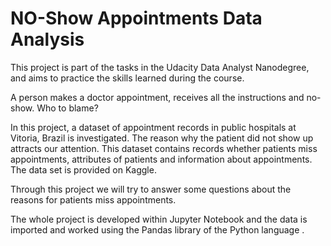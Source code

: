 # NO-Show Appointments Data Analysis

This project is part of the tasks in the Udacity Data Analyst Nanodegree, and aims to practice the skills learned during the course.

A person makes a doctor appointment, receives all the instructions and no-show. Who to blame?

In this project, a dataset of appointment records in public hospitals at Vitoria, Brazil is investigated. The reason why the patient did not show up attracts our attention. This dataset contains records whether patients miss appointments, attributes of patients and information about appointments. The data set is provided on Kaggle.

Through this project we will try to answer some questions about the reasons for patients miss appointments.

The whole project is developed within Jupyter Notebook and the data is imported and worked using the Pandas library of the Python language .
